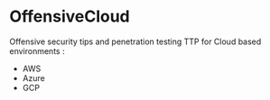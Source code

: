# OffensiveCloud

Offensive security tips and penetration testing TTP for Cloud based environments :  

- AWS
- Azure
- GCP

